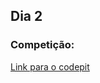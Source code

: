 Dia 2
---



### Competição:

[Link para o codepit](https://www.codepit.io/#/contest/5a5411e9bebc010018a692b6/view)
